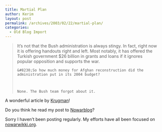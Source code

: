 ```yaml
---
title: Martial Plan
author: Kerim
layout: post
permalink: /archives/2003/02/22/martial-plan/
categories:
  - Old Blog Import
---
```


>   It&#8217;s not that the Bush administration is always stingy. In fact, right now it is offering handouts right and left. Most notably, it has offered the Turkish government $26 billion in grants and loans if it ignores popular opposition and supports the war. 
>   
>   
>     &#8230;So how much money for Afghan reconstruction did the administration put in its 2004 budget?
>   
>   
>   
>     None. The Bush team forgot about it.
>   


A wonderful article by <a href="http://www.nytimes.com/2003/02/21/opinion/21KRUG.html" onclick="_gaq.push(['_trackEvent', 'outbound-article', 'http://www.nytimes.com/2003/02/21/opinion/21KRUG.html', 'Krugman']);" >Krugman</a>!

Do you think he read my post to <a href="http://www.nowarblog.org/archives/000798.html#000798" onclick="_gaq.push(['_trackEvent', 'outbound-article', 'http://www.nowarblog.org/archives/000798.html#000798', 'Nowarblog']);" >Nowarblog</a>?

Sorry I haven&#8217;t been posting regularly. My efforts have all been focused on <a href="http://www.nowarwikki.org/" onclick="_gaq.push(['_trackEvent', 'outbound-article', 'http://www.nowarwikki.org/', 'nowarwikki.org']);" >nowarwikki.org</a>.

